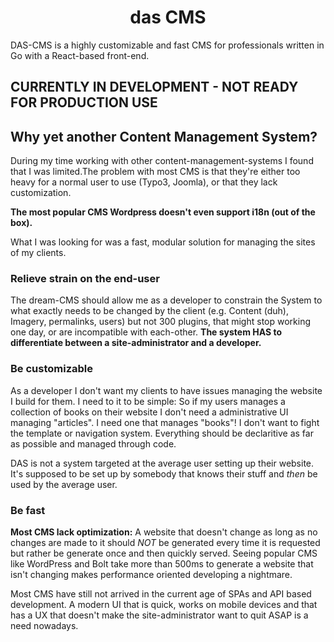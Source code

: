 <h1 align="center">das CMS</h1>

DAS-CMS is a highly customizable and fast CMS for professionals written in Go with a React-based front-end. 


<h2>CURRENTLY IN DEVELOPMENT - NOT READY FOR PRODUCTION USE</h2>


## Why yet another Content Management System?
During my time working with other content-management-systems I found that I was limited.The problem with most CMS is that they're either too heavy for a normal user to use (Typo3, Joomla), or that they lack customization.

**The most popular CMS Wordpress doesn't even support i18n (out of the box).**

What I was looking for was a fast, modular solution for managing the sites of my clients.


### Relieve strain on the end-user

The dream-CMS should allow me as a developer to constrain the System to what exactly needs to be changed by the client (e.g. Content (duh), Imagery, permalinks, users) but not 300 plugins, that might stop working one day, or are incompatible with each-other. **The system HAS to differentiate between a site-administrator and a developer.**

### Be customizable 

As a developer I don't want my clients to have issues managing the website I build for them. I need to it to be simple: So if my users manages a collection of books on their website I don't need a administrative UI managing "articles". I need one that manages "books"! I don't want to fight the template or navigation system. Everything should be declaritive as far as possible and managed through code. 

DAS is not a system targeted at the average user setting up their website. It's supposed to be set up by somebody that knows their stuff and *then* be used by the average user.


###  Be fast

**Most CMS lack optimization:** A website that doesn't change as long as no changes are made to it should *NOT* be generated every time it is requested but rather be generate once and then quickly served. Seeing popular CMS like WordPress and Bolt take more than 500ms to generate a website that isn't changing makes performance oriented developing a nightmare.

Most CMS have still not arrived in the current age of SPAs and API based development. A modern UI that is quick, works on mobile devices and that has a UX that doesn't make the site-administrator want to quit ASAP is a need nowadays.



